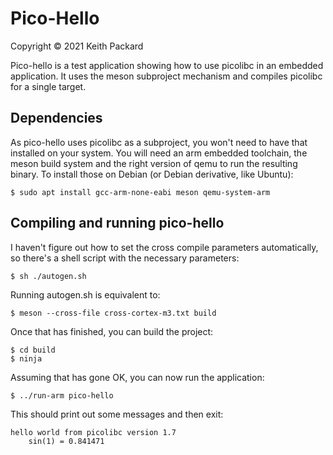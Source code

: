 # Pico-Hello
Copyright © 2021 Keith Packard

Pico-hello is a test application showing how to use picolibc in an
embedded application. It uses the meson subproject mechanism and
compiles picolibc for a single target.

## Dependencies

As pico-hello uses picolibc as a subproject, you won't need to have
that installed on your system. You will need an arm embedded
toolchain, the meson build system and the right version of qemu to run
the resulting binary. To install those on Debian (or Debian
derivative, like Ubuntu):

	$ sudo apt install gcc-arm-none-eabi meson qemu-system-arm

## Compiling and running pico-hello

I haven't figure out how to set the cross compile parameters
automatically, so there's a shell script with the necessary
parameters:

	$ sh ./autogen.sh

Running autogen.sh is equivalent to:

	$ meson --cross-file cross-cortex-m3.txt build

Once that has finished, you can build the project:

	$ cd build
	$ ninja

Assuming that has gone OK, you can now run the application:

	$ ../run-arm pico-hello

This should print out some messages and then exit:

	hello world from picolibc version 1.7
		sin(1) = 0.841471
